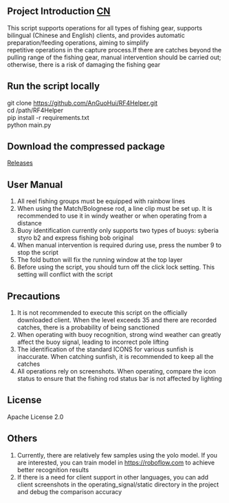 ## Project Introduction [CN](https://github.com/AnGuoHui/RF4Helper/blob/main/readme.md)
This script supports operations for all types of fishing gear, supports bilingual (Chinese and English) clients, and provides automatic preparation/feeding operations, aiming to simplify   
repetitive operations in the capture process.If there are catches beyond the pulling range of the fishing gear, manual intervention should be carried out; otherwise, there is a risk of damaging the fishing gear

## Run the script locally
git clone https://github.com/AnGuoHui/RF4Helper.git  
cd /path/RF4Helper  
pip install -r requirements.txt  
python main.py  
## Download the compressed package
[Releases](https://github.com/AnGuoHui/RF4Helper/releases/tag/v0.1.0)
## User Manual
1. All reel fishing groups must be equipped with rainbow lines
2. When using the Match/Bolognese rod, a line clip must be set up. It is recommended to use it in windy weather or when operating from a distance
3. Buoy identification currently only supports two types of buoys: syberia styro b2 and express fishing bob original
4. When manual intervention is required during use, press the number 9 to stop the script
5. The fold button will fix the running window at the top layer
6. Before using the script, you should turn off the click lock setting. This setting will conflict with the script
## Precautions
1. It is not recommended to execute this script on the officially downloaded client. When the level exceeds 35 and there are recorded catches, there is a probability of being sanctioned
2. When operating with buoy recognition, strong wind weather can greatly affect the buoy signal, leading to incorrect pole lifting
3. The identification of the standard ICONS for various sunfish is inaccurate. When catching sunfish, it is recommended to keep all the catches
4. All operations rely on screenshots. When operating, compare the icon status to ensure that the fishing rod status bar is not affected by lighting
## License
Apache License 2.0
## Others
1. Currently, there are relatively few samples using the yolo model. If you are interested, you can train model in https://roboflow.com to achieve better recognition results
2. If there is a need for client support in other languages, you can add client screenshots in the operating_signal/static directory in the project and debug the comparison accuracy
